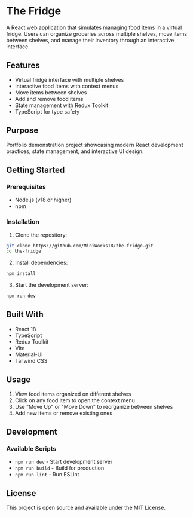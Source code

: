 # The Fridge

A React web application that simulates managing food items in a virtual fridge. Users can organize groceries across multiple shelves, move items between shelves, and manage their inventory through an interactive interface.

## Features

- Virtual fridge interface with multiple shelves
- Interactive food items with context menus
- Move items between shelves
- Add and remove food items
- State management with Redux Toolkit
- TypeScript for type safety

## Purpose

Portfolio demonstration project showcasing modern React development practices, state management, and interactive UI design.

## Getting Started

### Prerequisites
- Node.js (v18 or higher)
- npm

### Installation

1. Clone the repository:
```bash
git clone https://github.com/MiniWorks18/the-fridge.git
cd the-fridge
```

2. Install dependencies:
```bash
npm install
```

3. Start the development server:
```bash
npm run dev
```

## Built With

- React 18
- TypeScript
- Redux Toolkit
- Vite
- Material-UI
- Tailwind CSS

## Usage

1. View food items organized on different shelves
2. Click on any food item to open the context menu
3. Use "Move Up" or "Move Down" to reorganize between shelves
4. Add new items or remove existing ones

## Development

### Available Scripts

- `npm run dev` - Start development server
- `npm run build` - Build for production
- `npm run lint` - Run ESLint

## License

This project is open source and available under the MIT License.
